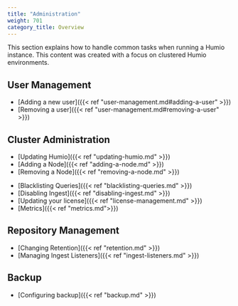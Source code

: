 ```yaml
---
title: "Administration"
weight: 701
category_title: Overview
---
```


This section explains how to handle common tasks when running a Humio instance.
This content was created with a focus on clustered Humio environments.

## User Management

- [Adding a new user]({{< ref "user-management.md#adding-a-user" >}})
- [Removing a user]({{< ref "user-management.md#removing-a-user" >}})

## Cluster Administration

- [Updating Humio]({{< ref "updating-humio.md" >}})
- [Adding a Node]({{< ref "adding-a-node.md" >}})
- [Removing a Node]({{< ref "removing-a-node.md" >}})
<!--TODO: - [Managing Replication](…) -->
- [Blacklisting Queries]({{< ref "blacklisting-queries.md" >}})
- [Disabling Ingest]({{< ref "disabling-ingest.md" >}})
- [Updating your license]({{< ref "license-management.md" >}})
- [Metrics]({{< ref "metrics.md">}})

## Repository Management

- [Changing Retention]({{< ref "retention.md" >}})
- [Managing Ingest Listeners]({{< ref "ingest-listeners.md" >}})

## Backup

- [Configuring backup]({{< ref "backup.md" >}})
